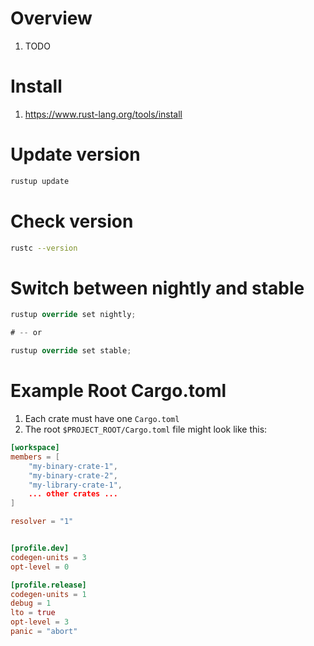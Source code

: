 # Overview
1. TODO


# Install
1. https://www.rust-lang.org/tools/install


# Update version
```bash
rustup update
```


# Check version
```bash
rustc --version
```


# Switch between nightly and stable
```rust
rustup override set nightly;

# -- or

rustup override set stable;
```


# Example Root Cargo.toml
1. Each crate must have one `Cargo.toml`
1. The root `$PROJECT_ROOT/Cargo.toml` file might look like this:
```toml
[workspace]
members = [
    "my-binary-crate-1",
    "my-binary-crate-2",
    "my-library-crate-1",
    ... other crates ...
]

resolver = "1"


[profile.dev]
codegen-units = 3
opt-level = 0

[profile.release]
codegen-units = 1
debug = 1
lto = true
opt-level = 3
panic = "abort"
```
